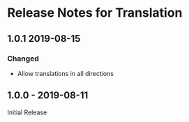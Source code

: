 # Release Notes for Translation

## 1.0.1 2019-08-15

### Changed

* Allow translations in all directions

## 1.0.0 - 2019-08-11

Initial Release
